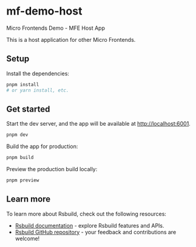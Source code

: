 # mf-demo-host

Micro Frontends Demo - MFE Host App

This is a host application for other Micro Frontends.

## Setup

Install the dependencies:

```bash
pnpm install
# or yarn install, etc.
```

## Get started

Start the dev server, and the app will be available at [http://localhost:6001](http://localhost:6001).

```bash
pnpm dev
```

Build the app for production:

```bash
pnpm build
```

Preview the production build locally:

```bash
pnpm preview
```

## Learn more

To learn more about Rsbuild, check out the following resources:

- [Rsbuild documentation](https://rsbuild.rs) - explore Rsbuild features and APIs.
- [Rsbuild GitHub repository](https://github.com/web-infra-dev/rsbuild) - your feedback and contributions are welcome!
